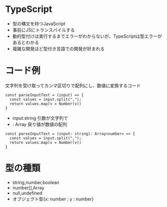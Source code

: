 # TypeScript
- 型の構文を持つJavaScript
- 事前にJSにトランスパイルする
- 動的型付けは実行するまでエラーがわからないが、TypeScriptは型エラーがあるとわかる
- 複雑な開発ほど型付き言語での開発が好まれる

# コード例
文字列を受け取ってカンマ区切りで配列にし、数値に変換するコード
```
const parseInputText = (input) => {
  const values = input.split(",");
  return values.map(v = Number(v))
}
```
- input:string 引数が文字列で
- : Array<number> 戻り値が数値の配列
```
const parseInputText = (input: string): Array<number> => {
  const values = input.split(",");
  return values.map(v = Number(v))
}
```
# 型の種類
- string,number,boolean
- number[],Array<number>
- null,undefined
- オブジェクト型{x: number ; y : number}
